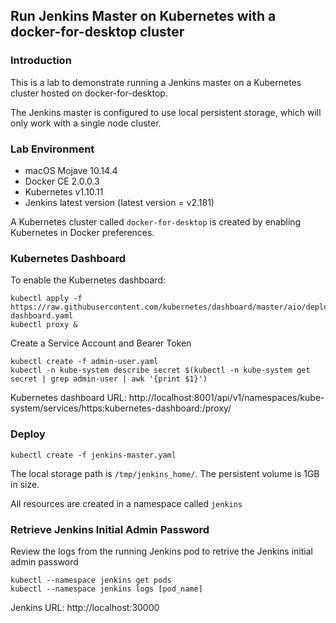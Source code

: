 ## Run Jenkins Master on Kubernetes with a docker-for-desktop cluster

### Introduction
This is a lab to demonstrate running a Jenkins master on a Kubernetes cluster hosted on docker-for-desktop.

The Jenkins master is configured to use local persistent storage, which will only work with a single node cluster.

### Lab Environment
 * macOS Mojave 10.14.4
 * Docker CE 2.0.0.3
 * Kubernetes v1.10.11
 * Jenkins latest version (latest version = v2.181)

A Kubernetes cluster called `docker-for-desktop` is created by enabling Kubernetes in Docker preferences.

### Kubernetes Dashboard
To enable the Kubernetes dashboard:
```
kubectl apply -f https://raw.githubusercontent.com/kubernetes/dashboard/master/aio/deploy/recommended/kubernetes-dashboard.yaml
kubectl proxy &
```

Create a Service Account and Bearer Token
```
kubectl create -f admin-user.yaml
kubectl -n kube-system describe secret $(kubectl -n kube-system get secret | grep admin-user | awk '{print $1}')
```
Kubernetes dashboard URL: http://localhost:8001/api/v1/namespaces/kube-system/services/https:kubernetes-dashboard:/proxy/

### Deploy
```
kubectl create -f jenkins-master.yaml
```
The local storage path is `/tmp/jenkins_home/`. The persistent volume is 1GB in size.

All resources are created in a namespace called `jenkins`

### Retrieve Jenkins Initial Admin Password
Review the logs from the running Jenkins pod to retrive the Jenkins initial admin password
```
kubectl --namespace jenkins get pods
kubectl --namespace jenkins logs [pod_name]
```
Jenkins URL: http://localhost:30000